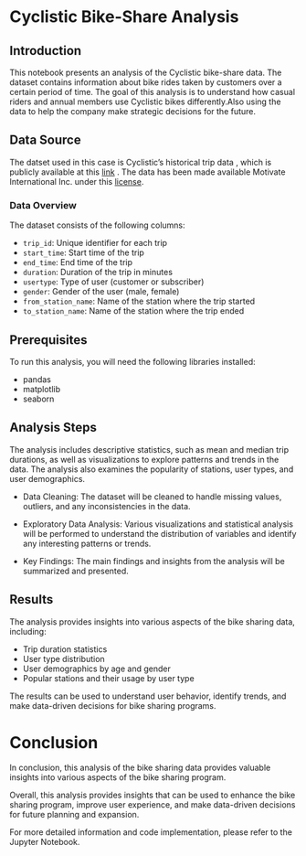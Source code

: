 # Cyclistic Bike-Share Analysis

## Introduction

This notebook presents an analysis of the Cyclistic bike-share data. The dataset contains information about bike rides taken by customers over a certain period of time. The goal of this analysis is to understand how casual riders and annual members use Cyclistic bikes differently.Also using the data to help the company make strategic decisions for the future.

## Data Source

The datset used in this case is Cyclistic’s historical trip data , which is publicly available at this [link](https://divvy-tripdata.s3.amazonaws.com/index.html) . The data has been made available Motivate International Inc. under this [license](https://www.divvybikes.com/data-license-agreement).

### Data Overview

The dataset consists of the following columns:

- `trip_id`: Unique identifier for each trip
- `start_time`: Start time of the trip
- `end_time`: End time of the trip
- `duration`: Duration of the trip in minutes
- `usertype`: Type of user (customer or subscriber)
- `gender`: Gender of the user (male, female)
- `from_station_name`: Name of the station where the trip started
- `to_station_name`: Name of the station where the trip ended

## Prerequisites

To run this analysis, you will need the following libraries installed:

- pandas
- matplotlib
- seaborn

## Analysis Steps

The analysis includes descriptive statistics, such as mean and median trip durations, as well as visualizations to explore patterns and trends in the data. The analysis also examines the popularity of stations, user types, and user demographics.

- Data Cleaning: The dataset will be cleaned to handle missing values, outliers, and any inconsistencies in the data.
- Exploratory Data Analysis: Various visualizations and statistical analysis will be performed to understand the distribution of variables and identify any interesting patterns or trends.

- Key Findings: The main findings and insights from the analysis will be summarized and presented.

## Results 

The analysis provides insights into various aspects of the bike sharing data, including:

- Trip duration statistics
- User type distribution
- User demographics by age and gender
- Popular stations and their usage by user type

The results can be used to understand user behavior, identify trends, and make data-driven decisions for bike sharing programs.

# Conclusion

In conclusion, this analysis of the bike sharing data provides valuable insights into various aspects of the bike sharing program.

Overall, this analysis provides insights that can be used to enhance the bike sharing program, improve user experience, and make data-driven decisions for future planning and expansion.

For more detailed information and code implementation, please refer to the Jupyter Notebook.
